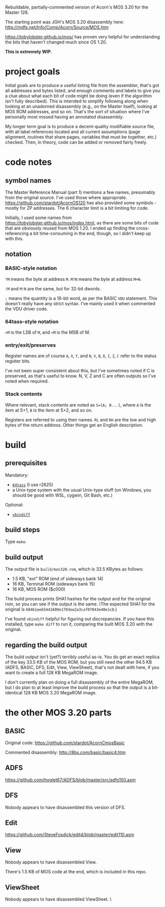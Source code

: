 Rebuildable, partially-commented version of Acorn's MOS 3.20 for the
Master 128.

The starting point was JGH's MOS 3.20 disassembly here:
http://mdfs.net/Info/Comp/Acorn/Source/MOS.htm

https://tobylobster.github.io/mos/ has proven very helpful for
understanding the bits that haven't changed much since OS 1.20.

**This is extremely WIP.** 

# project goals

Initial goals are to produce a useful listing file from the assembler,
that's got all addresses and bytes listed, and enough comments and
labels to give you a clue about what each bit of code might be doing
(even if the algorithm isn't fully described). This is intended to
simplify following along when looking at an unadorned disassembly
(e.g., on the Master itself), looking at MOS ROM addresses, and so on.
That's the sort of situation where I've personally most missed having
an annotated disassembly.

My longer term goal is to produce a decent-quality modifiable source
file, with all label references located and all current assumptions
(page alignment, routines that share pages, variables that must be
together, etc.) checked. Then, in theory, code can be added or removed
fairly freely.

# code notes

## symbol names ##

The Master Reference Manual (part 1) mentions a few names, presumably
from the original source. I've used those where appropriate.
https://github.com/stardot/AcornOS120 has also provided some symbols -
mostly for ZP addresses. The 6 character limit is a bit limiting for
code.

Initially, I used some names from
https://tobylobster.github.io/mos/index.html, as there are some bits
of code that are obviously reused from MOS 1.20. I ended up finding
the cross-referencing a bit time-consuming in the end, though, so I
didn't keep up with this.

## notation ##

### BASIC-style notation

`?M` means the byte at address `M`. `M?N` means the byte at address
`M+N`.

`!M` and `M!N` are the same, but for 32-bit dwords.

`;` means the quantity is a 16-bit word, as per the BASIC `VDU`
statement. This doesn't really have any strict syntax. I've mainly
used it when commented the VDU driver code.

### 64tass-style notation

`<M` is the LSB of `M`, and `>M` is the MSB of M.

### entry/exit/preserves ###

Register names are of course `A`, `X`, `Y`, and `N`, `V`, `B`, `D`,
`I`, `Z`, `C` refer to the status register bits.

I've not been super consistent about this, but I've sometimes noted if
C is preserved, as that's useful to know. N, V, Z and C are often
outputs so I've noted when required.

### Stack contents ###

Where relevant, stack contents are noted as `S=[A; B...]`, where `A`
is the item at S+1, `B` is the item at S+2, and so on.

Registers are referred to using their names. `RL` and `RH` are the low
and high bytes of the return address. Other things get an English
description.

# build

## prerequisites ##

Mandatory:

* [`64tass`](http://tass64.sourceforge.net/) (I use r2625)
* a Unix-type system with the usual Unix-type stuff (on Windows, you
  should be good with WSL, cygwin, Git Bash, etc.)

Optional:

* [`vbindiff`](https://www.cjmweb.net/vbindiff/)

## build steps ##

Type `make`.

## build output

The output file is `build/mos320.rom`, which is 33.5 KBytes as
follows:

- 1.5 KB, "ext" ROM (end of sideways bank 14)
- 16 KB, Terminal ROM (sideways bank 15)
- 16 KB, MOS ROM ($c000)

The build process prints SHA1 hashes for the output and for the
original rom, so you can see if the output is the same. (The expected
SHA1 for the original is `684b1ee65441609e1703ee2a3caf07043e40e1c0`.)

I've found `vbindiff` helpful for figuring out discrepancies. If you
have this installed, type `make diff` to run it, comparing the built
MOS 3.20 with the original.

## regarding the build output ##

The build output isn't (yet?) terribly useful as-is. You do get an
exact replica of the key 33.5 KB of the MOS ROM, but you still need
the other 94.5 KB (ADFS, BASIC, DFS, Edit, View, ViewSheet), that's
not dealt with here, if you want to create a full 128 KB MegaROM
image.

I don't currently plan on doing a full disassembly of the entire
MegaROM, but I do plan to at least improve the build process so that
the output is a bit-identical 128 KB MOS 3.20 MegaROM image.

# the other MOS 3.20 parts

## BASIC

Original code: https://github.com/stardot/AcornCmosBasic

Commented disassembly: http://8bs.com/basic/basic4.htm

## ADFS

https://github.com/hoglet67/ADFS/blob/master/src/adfs150.asm

## DFS

Nobody appears to have disassembled this version of DFS.

## Edit

https://github.com/SteveFosdick/edit4/blob/master/edit110.asm

## View

Nobody appears to have disassembled View.

There's 1.5 KB of MOS code at the end, which is included in this repo.

## ViewSheet

Nobody appears to have disassembled ViewSheet.
\
